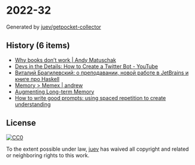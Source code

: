 # 2022-32

Generated by [juev/getpocket-collector](https://github.com/juev/getpocket-collector)

## History (6 items)

- [Why books donʼt work | Andy Matuschak](https://andymatuschak.org/books/)
- [Devs in the Details: How to Create a Twitter Bot - YouTube](https://www.youtube.com/watch?v=FzvTg6sYnec)
- [Виталий Брагилевский: о преподавании, новой работе в JetBrains и книге про Haskell](https://ru.hexlet.io/blog/posts/vitaliy-bragilevskiy-o-prepodavanii-novoy-rabote-v-jetbrains-napisanii-knigi-pro-haskell-i-chtenie)
- [Memory > Memex | andrew](https://andrewjudson.com/spaced-repitition/2022/06/03/spaced-repitition.html)
- [Augmenting Long-term Memory](http://augmentingcognition.com/ltm.html)
- [How to write good prompts: using spaced repetition to create understanding](https://andymatuschak.org/prompts/)

## License

[![CC0](https://mirrors.creativecommons.org/presskit/buttons/88x31/svg/cc-zero.svg)](https://creativecommons.org/publicdomain/zero/1.0/)

To the extent possible under law, [juev](https://github.com/juev) has waived all copyright and related or neighboring rights to this work.
